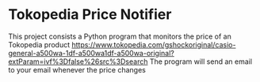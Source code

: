 # Tokopedia Price Notifier

This project consists a Python program that monitors the price of an Tokopedia product
<https://www.tokopedia.com/gshockoriginal/casio-general-a500wa-1df-a500wa1df-a500wa-original?extParam=ivf%3Dfalse%26src%3Dsearch>
The program will send an email to your email whenever the price changes
